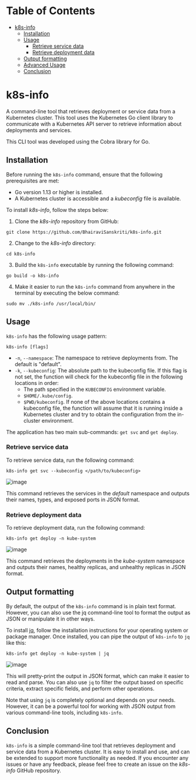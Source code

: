 # Table of Contents
- [k8s-info](#k8s-info)
  - [Installation](#installation)
  - [Usage](#usage)
    - [Retrieve service data](#retrieve-service-data)
    - [Retrieve deployment data](#retrieve-deployment-data)
  - [Output formatting](#output-formatting)
  - [Advanced Usage](#advanced-usage)
  - [Conclusion](#conclusion)

# k8s-info
A command-line tool that retrieves deployment or service data from a Kubernetes cluster. This tool uses the Kubernetes Go client library to communicate with a Kubernetes API server to retrieve information about deployments and services.

This CLI tool was developed using the Cobra library for Go.

## Installation
Before running the `k8s-info` command, ensure that the following prerequisites are met:
- Go version 1.13 or higher is installed.
- A Kubernetes cluster is accessible and a *kubeconfig* file is available.

To install *k8s-info*, follow the steps below:
1. Clone the *k8s-info* repository from GitHub:
```
git clone https://github.com/BhairaviSanskriti/k8s-info.git
```
2. Change to the *k8s-info* directory:
```
cd k8s-info
```
3. Build the `k8s-info` executable by running the following command:
```
go build -o k8s-info
```
4. Make it easier to run the `k8s-info` command from anywhere in the terminal by executing the below command:
```
sudo mv ./k8s-info /usr/local/bin/
```

## Usage
`k8s-info` has the following usage pattern:
```
k8s-info [flags]
```
- `-n`, `--namespace`: The namespace to retrieve deployments from. The default is "default".
- `-k`, `--kubeconfig`: The absolute path to the kubeconfig file. If this flag is not set, the function will check for the kubeconfig file in the following locations in order:
    - The path specified in the `KUBECONFIG` environment variable.
    - `$HOME/.kube/config`.
    - `$PWD/kubeconfig`.
If none of the above locations contains a kubeconfig file, the function will assume that it is running inside a Kubernetes cluster and try to obtain the configuration from the in-cluster environment.

The application has two main sub-commands: `get svc` and `get deploy`.

### Retrieve service data
To retrieve service data, run the following command:
```
k8s-info get svc --kubeconfig </path/to/kubeconfig>
```
![image](https://user-images.githubusercontent.com/106534693/221403374-2ace7dee-8926-430c-b80f-23f80ae7ccc0.png)

This command retrieves the services in the *default* namespace and outputs their names, types, and exposed ports in JSON format.

### Retrieve deployment data
To retrieve deployment data, run the following command:
```
k8s-info get deploy -n kube-system
```
![image](https://user-images.githubusercontent.com/106534693/221397451-5adc5265-9ea8-4311-863e-4dbb6ae8d935.png)

This command retrieves the deployments in the *kube-system* namespace and outputs their names, healthy replicas, and unhealthy replicas in JSON format.

## Output formatting
By default, the output of the `k8s-info` command is in plain text format. However, you can also use the jq command-line tool to format the output as JSON or manipulate it in other ways.

To install [jq](https://stedolan.github.io/jq/), follow the installation instructions for your operating system or package manager. Once installed, you can pipe the output of `k8s-info` to `jq` like this:
```
k8s-info get deploy -n kube-system | jq 
```
![image](https://user-images.githubusercontent.com/106534693/221397510-59ca1fad-0147-4f31-8740-341535210070.png)

This will pretty-print the output in JSON format, which can make it easier to read and parse. You can also use `jq` to filter the output based on specific criteria, extract specific fields, and perform other operations.

Note that using `jq` is completely optional and depends on your needs. However, it can be a powerful tool for working with JSON output from various command-line tools, including `k8s-info`.

## Conclusion
`k8s-info` is a simple command-line tool that retrieves deployment and service data from a Kubernetes cluster. It is easy to install and use, and can be extended to support more functionality as needed. If you encounter any issues or have any feedback, please feel free to create an issue on the *k8s-info* GitHub repository.
